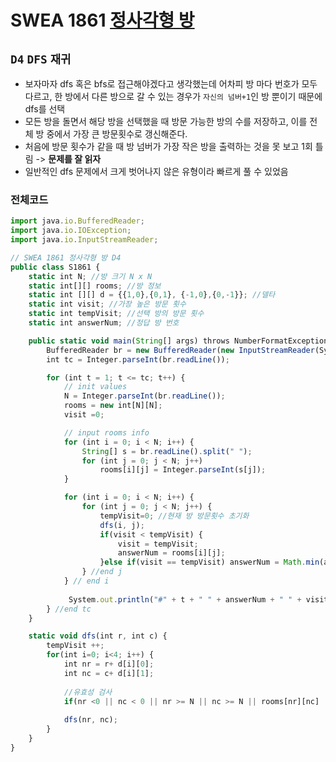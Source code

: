 # SWEA 1861 [정사각형 방](https://swexpertacademy.com/main/talk/solvingClub/problemView.do?contestProbId=AV5LtJYKDzsDFAXc&solveclubId=AX69tP7quW4DFAVm&problemBoxTitle=day0210&problemBoxCnt=1&probBoxId=AX7iqzKaOyIDFAVm)
`D4` `DFS` `재귀`
---
- 보자마자 dfs 혹은 bfs로 접근해야겠다고 생각했는데 어차피 방 마다 번호가 모두 다르고, 한 방에서 다른 방으로 갈 수 있는 경우가 `자신의 넘버+1`인 방 뿐이기 때문에 dfs를 선택
- 모든 방을 돌면서 해당 방을 선택했을 때 방문 가능한 방의 수를 저장하고, 이를 전체 방 중에서 가장 큰 방문횟수로 갱신해준다.
- 처음에 방문 횟수가 같을 때 방 넘버가 가장 작은 방을 출력하는 것을 못 보고 1회 틀림 -> **문제를 잘 읽자**
- 일반적인 dfs 문제에서 크게 벗어나지 않은 유형이라 빠르게 풀 수 있었음

### 전체코드
```jsx
import java.io.BufferedReader;
import java.io.IOException;
import java.io.InputStreamReader;

// SWEA 1861 정사각형 방 D4
public class S1861 {
	static int N; //방 크기 N x N 
	static int[][] rooms; //방 정보
	static int [][] d = {{1,0},{0,1}, {-1,0},{0,-1}}; //델타
	static int visit; //가장 높은 방문 횟수
	static int tempVisit; //선택 방의 방문 횟수
	static int answerNum; //정답 방 번호

	public static void main(String[] args) throws NumberFormatException, IOException {
		BufferedReader br = new BufferedReader(new InputStreamReader(System.in));
		int tc = Integer.parseInt(br.readLine());

		for (int t = 1; t <= tc; t++) {
			// init values
			N = Integer.parseInt(br.readLine());
			rooms = new int[N][N];
			visit =0;

			// input rooms info
			for (int i = 0; i < N; i++) {
				String[] s = br.readLine().split(" ");
				for (int j = 0; j < N; j++) 
					rooms[i][j] = Integer.parseInt(s[j]);
			}

			for (int i = 0; i < N; i++) {
				for (int j = 0; j < N; j++) {
					tempVisit=0; //현재 방 방문횟수 초기화
					dfs(i, j);
					if(visit < tempVisit) {
						visit = tempVisit;
						answerNum = rooms[i][j];
					}else if(visit == tempVisit) answerNum = Math.min(answerNum, rooms[i][j]);
				} //end j
			} // end i
			
			 System.out.println("#" + t + " " + answerNum + " " + visit);
		} //end tc
	}

	static void dfs(int r, int c) {
		tempVisit ++;
		for(int i=0; i<4; i++) {
			int nr = r+ d[i][0];
			int nc = c+ d[i][1];
			
			//유효성 검사
			if(nr <0 || nc < 0 || nr >= N || nc >= N || rooms[nr][nc] != rooms[r][c]+1) continue;
			
			dfs(nr, nc);
		}
	}
}

```

